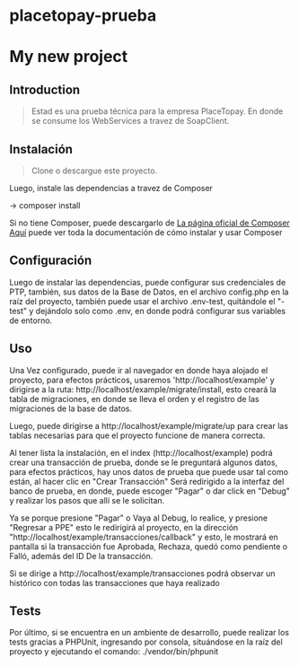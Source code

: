 # placetopay-prueba

# My new project

## Introduction

> Estad es una prueba técnica para la empresa PlaceTopay. En donde se consume los WebServices a travez de SoapClient.

## Instalación

> Clone o descargue este proyecto.

Luego, instale las dependencias a travez de Composer

-> composer install

Si no tiene Composer, puede descargarlo de <a href="https://getcomposer.org/">La página oficial de Composer</a> <br>
<a href="https://getcomposer.org/doc/">Aquí</a>  puede ver toda la documentación de cómo instalar y usar Composer

## Configuración
Luego de instalar las dependencias, puede configurar sus credenciales de PTP, también, sus datos de la Base de Datos, en el archivo config.php en la raíz del proyecto, también puede usar el archivo .env-test, quitándole el "-test" y dejándolo solo como .env, en donde podrá configurar sus variables de entorno.

## Uso
Una Vez configurado, puede ir al navegador en donde haya alojado el proyecto, para efectos prácticos, usaremos 'http://localhost/example' y dirigirse a la ruta: http://localhost/example/migrate/install, esto creará la tabla de migraciones, en donde se lleva el orden y el registro de las migraciones de la base de datos.

Luego, puede dirigirse a http://localhost/example/migrate/up para crear las tablas necesarias para que el proyecto funcione de manera correcta.

Al tener lista la instalación, en el index (http://localhost/example) podrá crear una transacción de prueba, donde se le preguntará algunos datos, para efectos prácticos, hay unos datos de prueba que puede usar tal como están, al hacer clic en "Crear Transacción" Será redirigido a la interfaz del banco de prueba, en donde, puede escoger "Pagar" o dar click en "Debug" y realizar los pasos que allí se le solicitan. 

Ya se porque presione "Pagar" o Vaya al Debug, lo realice, y presione "Regresar a PPE" esto le redirigirá al proyecto, en la dirección "http://localhost/example/transacciones/callback" y esto, le mostrará en pantalla si la transacción fue Aprobada, Rechaza, quedó como pendiente o Falló, además del ID De la transacción.

Si se dirige a http://localhost/example/transacciones podrá observar un histórico con todas las transacciones que haya realizado

## Tests
Por último, si se encuentra en un ambiente de desarrollo, puede realizar los tests gracias a PHPUnit, ingresando por consola, situándose en la raíz del proyecto y ejecutando el comando: ./vendor/bin/phpunit

 


